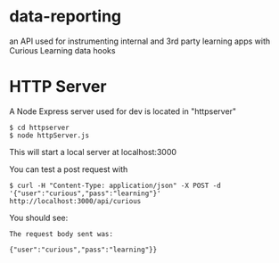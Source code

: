 # data-reporting
an API used for instrumenting internal and 3rd party learning apps with Curious Learning data hooks



# HTTP Server
A Node Express server used for dev is located in "httpserver" 

```
$ cd httpserver 
$ node httpServer.js
```

This will start a local server at localhost:3000

You can test a post request with 
```
$ curl -H "Content-Type: application/json" -X POST -d '{"user":"curious","pass":"learning"}' http://localhost:3000/api/curious
```

You should see:
```
The request body sent was:

{"user":"curious","pass":"learning"}}
```
